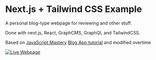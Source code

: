 # Next.js + Tailwind CSS Example

A personal blog-type webpage for reviewing and other stuff.

Done with next.js, React, GraphCMS, GraphQL and TailwindCSS.

Based on [JavaScript Mastery](https://www.youtube.com/c/JavaScriptMastery) [Blog App tutorial](https://youtu.be/HYv55DhgTuA) and modified overtime

[![Live Webpage](https://crbstuffreviews.es/)](https://crbstuffreviews.es/)
